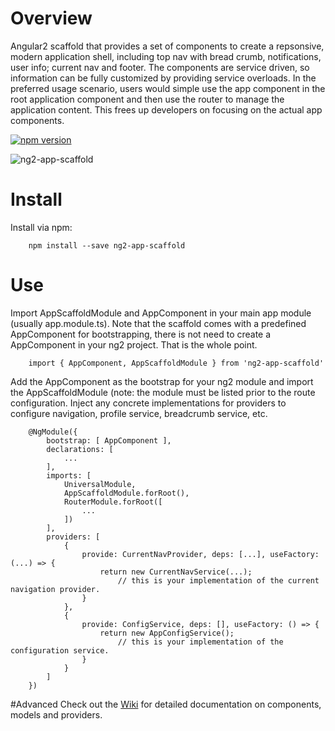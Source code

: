# Overview
Angular2 scaffold that provides a set of components to create a repsonsive, modern application shell, including top nav with bread crumb, notifications, user info; current nav and footer. The components are service driven, so information can be fully customized by providing service overloads. In the preferred usage scenario, users would simple use the app component in the root application component and then use the router to manage the application content. This frees up developers on focusing on the actual app components.

[![npm version](https://badge.fury.io/js/ng2-app-scaffold.svg)](https://www.npmjs.com/package/ng2-app-scaffold)

![ng2-app-scaffold](https://img.shields.io/npm/dm/ng2-app-scaffold.svg)

# Install
Install via npm:

```
    npm install --save ng2-app-scaffold
```

# Use
Import AppScaffoldModule and AppComponent in your main app module (usually app.module.ts). Note that the scaffold comes with a predefined AppComponent for bootstrapping, there is not need to create a AppComponent in your ng2 project. That is the whole point. 

```
    import { AppComponent, AppScaffoldModule } from 'ng2-app-scaffold'
```

Add the AppComponent as the bootstrap for your ng2 module and import the AppScaffoldModule (note: the module must be listed prior to the route configuration. Inject any concrete implementations for providers to configure navigation, profile service, breadcrumb service, etc.

```
    @NgModule({
        bootstrap: [ AppComponent ],
        declarations: [
            ...
        ],
        imports: [
            UniversalModule,
            AppScaffoldModule.forRoot(),
            RouterModule.forRoot([
                ...
            ])
        ],
        providers: [
            {
                provide: CurrentNavProvider, deps: [...], useFactory: (...) => {
                    return new CurrentNavService(...);  
                        // this is your implementation of the current navigation provider. 
                }
            },
            {
                provide: ConfigService, deps: [], useFactory: () => {
                    return new AppConfigService(); 
                        // this is your implementation of the configuration service.
                }
            }
        ]
    })
```

#Advanced
Check out the [Wiki](../../wiki) for detailed documentation on components, models and providers. 
